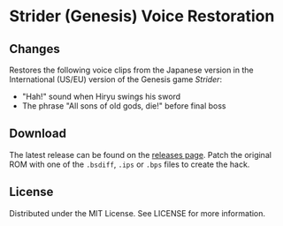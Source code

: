 # Strider (Genesis) Voice Restoration

## Changes
Restores the following voice clips
from the Japanese version
in the International (US/EU) version of the
Genesis game
*Strider*:

* "Hah!" sound when Hiryu swings his sword
* The phrase "All sons of old gods, die!" before final boss

## Download
The latest release can be found on the
[releases page](https://github.com/lightbulb-sun/strider-voices/releases).
Patch the original ROM with one of the `.bsdiff`, `.ips` or `.bps` files
to create the hack.

## License
Distributed under the MIT License. See LICENSE for more information.
